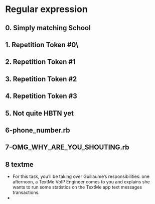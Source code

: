# Regular expression
## 0. Simply matching School
## 1. Repetition Token #0\
## 2. Repetition Token #1
## 3. Repetition Token #2
## 4. Repetition Token #3
## 5. Not quite HBTN yet
## 6-phone_number.rb
## 7-OMG_WHY_ARE_YOU_SHOUTING.rb
## 8 textme 
<ul>
<li>
For this task, you’ll be taking over Guillaume’s responsibilities: one afternoon, a TextMe VoIP Engineer comes to you and explains she wants to run some statistics on the TextMe app text messages transactions.
<li>
</ul>
